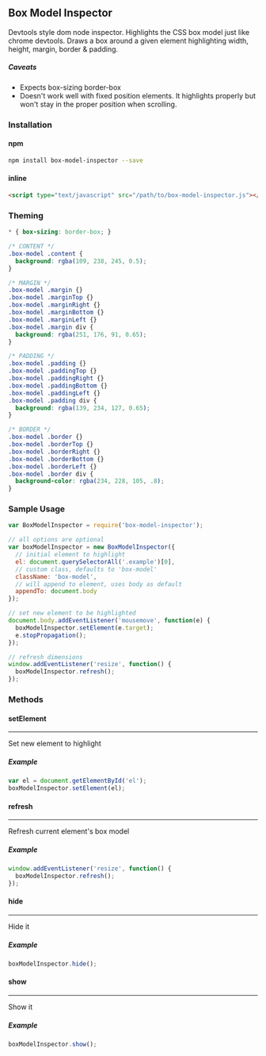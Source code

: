 ## Box Model Inspector
Devtools style dom node inspector. Highlights the CSS box model just like chrome devtools. Draws a box around a given element highlighting width, height, margin, border & padding.

##### Caveats
- Expects box-sizing border-box
- Doesn't work well with fixed position elements. It highlights properly but won't stay in the proper position when scrolling.

### Installation
#### npm
```bash
npm install box-model-inspector --save
```
#### inline
```html
<script type="text/javascript" src="/path/to/box-model-inspector.js"></script>
```
### Theming
```css
* { box-sizing: border-box; }

/* CONTENT */
.box-model .content {
  background: rgba(109, 238, 245, 0.5);
}

/* MARGIN */
.box-model .margin {}
.box-model .marginTop {}
.box-model .marginRight {}
.box-model .marginBottom {}
.box-model .marginLeft {}
.box-model .margin div {
  background: rgba(251, 176, 91, 0.65);
}

/* PADDING */
.box-model .padding {}
.box-model .paddingTop {}
.box-model .paddingRight {}
.box-model .paddingBottom {}
.box-model .paddingLeft {}
.box-model .padding div {
  background: rgba(139, 234, 127, 0.65);
}

/* BORDER */
.box-model .border {}
.box-model .borderTop {}
.box-model .borderRight {}
.box-model .borderBottom {}
.box-model .borderLeft {}
.box-model .border div {
  background-color: rgba(234, 228, 105, .8);
}
```

### Sample Usage
```js
var BoxModelInspector = require('box-model-inspector');

// all options are optional
var boxModelInspector = new BoxModelInspector({
  // initial element to highlight
  el: document.querySelectorAll('.example')[0],
  // custom class, defaults to 'box-model'
  className: 'box-model',
  // will append to element, uses body as default
  appendTo: document.body
});

// set new element to be highlighted
document.body.addEventListener('mousemove', function(e) {
  boxModelInspector.setElement(e.target);
  e.stopPropagation();
});

// refresh dimensions
window.addEventListener('resize', function() {
  boxModelInspector.refresh();
});
```

### Methods
#### setElement
___
Set new element to highlight
##### Example
```js
var el = document.getElementById('el');
boxModelInspector.setElement(el);
```
#### refresh
___
Refresh current element's box model
##### Example
```js
window.addEventListener('resize', function() {
  boxModelInspector.refresh();
});
```
#### hide
___
Hide it
##### Example
```js
boxModelInspector.hide();
```
#### show
___
Show it
##### Example
```js
boxModelInspector.show();
```

